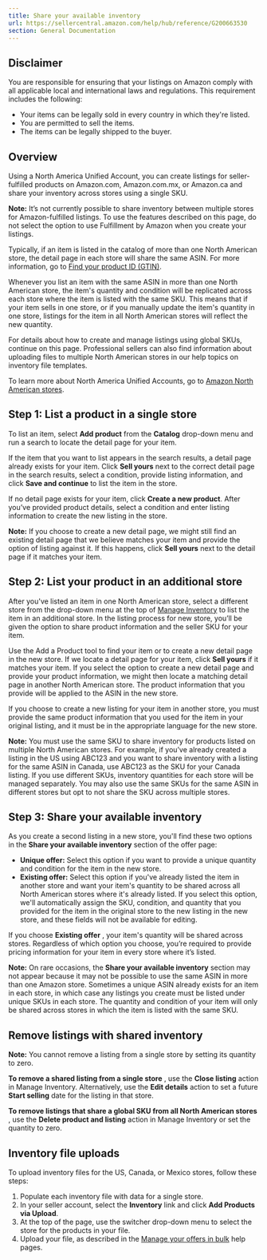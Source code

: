 ```yaml
---
title: Share your available inventory
url: https://sellercentral.amazon.com/help/hub/reference/G200663530
section: General Documentation
---
```


##  Disclaimer

You are responsible for ensuring that your listings on Amazon comply with all
applicable local and international laws and regulations. This requirement
includes the following:

  * Your items can be legally sold in every country in which they're listed. 
  * You are permitted to sell the items. 
  * The items can be legally shipped to the buyer.

## Overview

Using a North America Unified Account, you can create listings for seller-
fulfilled products on Amazon.com, Amazon.com.mx, or Amazon.ca and share your
inventory across stores using a single SKU.

**Note:** It’s not currently possible to share inventory between multiple
stores for Amazon-fulfilled listings. To use the features described on this
page, do not select the option to use Fulfillment by Amazon when you create
your listings.

Typically, if an item is listed in the catalog of more than one North American
store, the detail page in each store will share the same ASIN. For more
information, go to [Find your product ID (GTIN)](/gp/help/200211450).

Whenever you list an item with the same ASIN in more than one North American
store, the item's quantity and condition will be replicated across each store
where the item is listed with the same SKU. This means that if your item sells
in one store, or if you manually update the item's quantity in one store,
listings for the item in all North American stores will reflect the new
quantity.

For details about how to create and manage listings using global SKUs,
continue on this page. Professional sellers can also find information about
uploading files to multiple North American stores in our help topics on
inventory file templates.

To learn more about North America Unified Accounts, go to [Amazon North
American stores](/gp/help/201394090).

##  Step 1: List a product in a single store

To list an item, select **Add product** from the **Catalog** drop-down menu
and run a search to locate the detail page for your item.

If the item that you want to list appears in the search results, a detail page
already exists for your item. Click **Sell yours** next to the correct detail
page in the search results, select a condition, provide listing information,
and click **Save and continue** to list the item in the store.

If no detail page exists for your item, click **Create a new product**. After
you’ve provided product details, select a condition and enter listing
information to create the new listing in the store.

**Note:** If you choose to create a new detail page, we might still find an
existing detail page that we believe matches your item and provide the option
of listing against it. If this happens, click **Sell yours** next to the
detail page if it matches your item.

##  Step 2: List your product in an additional store

After you've listed an item in one North American store, select a different
store from the drop-down menu at the top of [Manage Inventory](/inventory/) to
list the item in an additional store. In the listing process for new store,
you’ll be given the option to share product information and the seller SKU for
your item.

Use the Add a Product tool to find your item or to create a new detail page in
the new store. If we locate a detail page for your item, click **Sell yours**
if it matches your item. If you select the option to create a new detail page
and provide your product information, we might then locate a matching detail
page in another North American store. The product information that you provide
will be applied to the ASIN in the new store.

If you choose to create a new listing for your item in another store, you must
provide the same product information that you used for the item in your
original listing, and it must be in the appropriate language for the new
store.

**Note:** You must use the same SKU to share inventory for products listed on
multiple North American stores. For example, if you’ve already created a
listing in the US using ABC123 and you want to share inventory with a listing
for the same ASIN in Canada, use ABC123 as the SKU for your Canada listing. If
you use different SKUs, inventory quantities for each store will be managed
separately. You may also use the same SKUs for the same ASIN in different
stores but opt to not share the SKU across multiple stores.

##  Step 3: Share your available inventory

As you create a second listing in a new store, you'll find these two options
in the **Share your available inventory** section of the offer page:

  * **Unique offer:** Select this option if you want to provide a unique quantity and condition for the item in the new store.
  * **Existing offer:** Select this option if you've already listed the item in another store and want your item's quantity to be shared across all North American stores where it's already listed. If you select this option, we'll automatically assign the SKU, condition, and quantity that you provided for the item in the original store to the new listing in the new store, and these fields will not be available for editing.

If you choose **Existing offer** , your item's quantity will be shared across
stores. Regardless of which option you choose, you’re required to provide
pricing information for your item in every store where it’s listed.

**Note:** On rare occasions, the **Share your available inventory** section
may not appear because it may not be possible to use the same ASIN in more
than one Amazon store. Sometimes a unique ASIN already exists for an item in
each store, in which case any listings you create must be listed under unique
SKUs in each store. The quantity and condition of your item will only be
shared across stores in which the item is listed with the same SKU.

##  Remove listings with shared inventory

**Note:** You cannot remove a listing from a single store by setting its
quantity to zero.

**To remove a shared listing from a single store** , use the **Close listing**
action in Manage Inventory. Alternatively, use the **Edit details** action to
set a future **Start selling** date for the listing in that store.

**To remove listings that share a global SKU from all North American stores**
, use the **Delete product and listing** action in Manage Inventory or set the
quantity to zero.

##  Inventory file uploads

To upload inventory files for the US, Canada, or Mexico stores, follow these
steps:  

  1. Populate each inventory file with data for a single store.
  2. In your seller account, select the **Inventory** link and click **Add Products via Upload**.
  3. At the top of the page, use the switcher drop-down menu to select the store for the products in your file.
  4. Upload your file, as described in the [Manage your offers in bulk](/gp/help/121) help pages.

